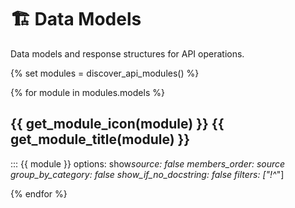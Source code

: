 # 🏗️ Data Models

Data models and response structures for API operations.

{% set modules = discover_api_modules() %}

{% for module in modules.models %}

## {{ get_module_icon(module) }} {{ get_module_title(module) }}

::: {{ module }} options: show*source: false members_order: source group_by_category: false show_if_no_docstring: false
filters: ["!^*"]

{% endfor %}
